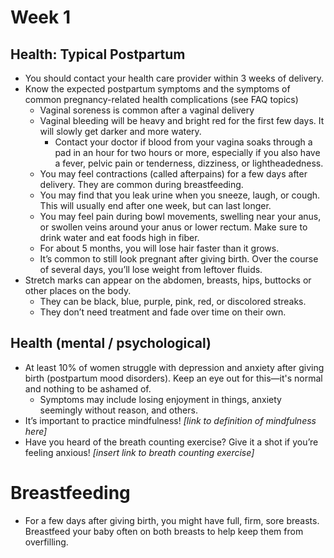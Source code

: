 # Week 1
## Health: Typical Postpartum
- You should contact your health care provider within 3 weeks of delivery.
- Know the expected postpartum symptoms and the symptoms of common pregnancy-related health complications (see FAQ topics)
    - Vaginal soreness is common after a vaginal delivery 
    - Vaginal bleeding will be heavy and bright red for the first few days. It will slowly get darker and more watery. 
        - Contact your doctor if blood from your vagina soaks through a pad in an hour for two hours or more, especially if you also have a fever, pelvic pain or tenderness, dizziness, or lightheadedness. 
    - You may feel contractions (called afterpains) for a few days after delivery. They are common during breastfeeding. 
    - You may find that you leak urine when you sneeze, laugh, or cough. This will usually end after one week, but can last longer. 
    - You may feel pain during bowl movements, swelling near your anus, or swollen veins around your anus or lower rectum. Make sure to drink water and eat foods high in fiber. 
    - For about 5 months, you will lose hair faster than it grows. 
    - It’s common to still look pregnant after giving birth. Over the course of several days, you’ll lose weight from leftover fluids. 
- Stretch marks can appear on the abdomen, breasts, hips, buttocks or other places on the body. 
    - They can be black, blue, purple, pink, red, or discolored streaks. 
    - They don’t need treatment and fade over time on their own.

## Health (mental / psychological) 
- At least 10% of women struggle with depression and anxiety after giving birth (postpartum mood disorders). Keep an eye out for this—it's normal and nothing to be ashamed of. 
    - Symptoms may include losing enjoyment in things, anxiety seemingly without reason, and others. 
- It’s important to practice mindfulness! *[link to definition of mindfulness here]*
- Have you heard of the breath counting exercise? Give it a shot if you’re feeling anxious! *[insert link to breath counting exercise]*

# Breastfeeding 
- For a few days after giving birth, you might have full, firm, sore breasts. Breastfeed your baby often on both breasts to help keep them from overfilling. 
